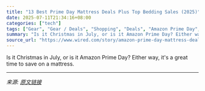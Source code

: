 ```yaml
---
title: "13 Best Prime Day Mattress Deals Plus Top Bedding Sales (2025)"
date: 2025-07-11T21:34:16+08:00
categories: ["tech"]
tags: ["Gear", "Gear / Deals", "Shopping", "Deals", "Amazon Prime Day", "mattresses", "Prime Day"]
summary: "Is it Christmas in July, or is it Amazon Prime Day? Either way, it's a great time to save on a mattress."
source_url: "https://www.wired.com/story/amazon-prime-day-mattress-deals-2025-3/"
---
```


Is it Christmas in July, or is it Amazon Prime Day? Either way, it's a great time to save on a mattress.

---

*来源: [原文链接](https://www.wired.com/story/amazon-prime-day-mattress-deals-2025-3/)*
